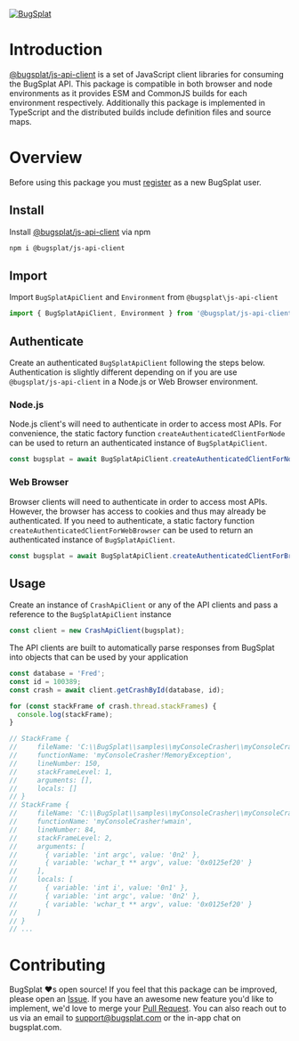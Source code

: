 [![BugSplat](https://s3.amazonaws.com/bugsplat-public/npm/header.png)](https://www.bugsplat.com)

# Introduction
[@bugsplat/js-api-client](https://www.npmjs.com/package/@bugsplat/js-api-client) is a set of JavaScript client libraries for consuming the BugSplat API. This package is compatible in both browser and node environments as it provides ESM and CommonJS builds for each environment respectively. Additionally this package is implemented in TypeScript and the distributed builds include definition files and source maps.

# Overview

Before using this package you must [register](https://app.bugsplat.com/v2/sign-up) as a new BugSplat user.

## Install

Install [@bugsplat/js-api-client](https://www.npmjs.com/package/@bugsplat/js-api-client) via npm 

```sh
npm i @bugsplat/js-api-client
```

## Import

Import `BugSplatApiClient` and `Environment` from `@bugsplat\js-api-client`

```ts
import { BugSplatApiClient, Environment } from '@bugsplat/js-api-client';
```

## Authenticate

Create an authenticated `BugSplatApiClient` following the steps below. Authentication is slightly different depending on if you are use `@bugsplat/js-api-client` in a Node.js or Web Browser environment.

### Node.js

Node.js client's will need to authenticate in order to access most APIs. For convenience, the static factory function `createAuthenticatedClientForNode` can be used to return an authenticated instance of `BugSplatApiClient`.

```ts
const bugsplat = await BugSplatApiClient.createAuthenticatedClientForNode(host, email, password);
```

### Web Browser

Browser clients will need to authenticate in order to access most APIs. However, the browser has access to cookies and thus may already be authenticated. If you need to authenticate, a static factory function `createAuthenticatedClientForWebBrowser` can be used to return an authenticated instance of `BugSplatApiClient`.

```ts
const bugsplat = await BugSplatApiClient.createAuthenticatedClientForBrowser(host, email, password);
```

## Usage

Create an instance of `CrashApiClient` or any of the API clients and pass a reference to the `BugSplatApiClient` instance

```ts
const client = new CrashApiClient(bugsplat);
```

The API clients are built to automatically parse responses from BugSplat into objects that can be used by your application

```ts
const database = 'Fred';
const id = 100389;
const crash = await client.getCrashById(database, id);

for (const stackFrame of crash.thread.stackFrames) {
  console.log(stackFrame);
}

// StackFrame {
//     fileName: 'C:\\BugSplat\\samples\\myConsoleCrasher\\myConsoleCrasher.cpp',
//     functionName: 'myConsoleCrasher!MemoryException',
//     lineNumber: 150,
//     stackFrameLevel: 1,
//     arguments: [],
//     locals: []
// }
// StackFrame {
//     fileName: 'C:\\BugSplat\\samples\\myConsoleCrasher\\myConsoleCrasher.cpp',
//     functionName: 'myConsoleCrasher!wmain',
//     lineNumber: 84,
//     stackFrameLevel: 2,
//     arguments: [
//       { variable: 'int argc', value: '0n2' },
//       { variable: 'wchar_t ** argv', value: '0x0125ef20' }
//     ],
//     locals: [
//       { variable: 'int i', value: '0n1' },
//       { variable: 'int argc', value: '0n2' },
//       { variable: 'wchar_t ** argv', value: '0x0125ef20' }
//     ]
// }
// ...
```

# Contributing

BugSplat ❤️s open source! If you feel that this package can be improved, please open an [Issue](https://github.com/BugSplat-Git/bugsplat-js-api-client/issues). If you have an awesome new feature you'd like to implement, we'd love to merge your [Pull Request](https://github.com/BugSplat-Git/bugsplat-js-api-client/pulls). You can also reach out to us via an email to support@bugsplat.com or the in-app chat on bugsplat.com.
